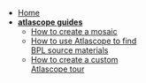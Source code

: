 - [Home](/ "Atlascope guides") 
- **[atlascope guides](/guides/tools-guides/atlascope/)**
  - [How to create a mosaic](/guides/tools-guides/atlascope/create-mosaics.md "Create mosaic")
  - [How to use Atlascope to find <br> BPL source materials](/guides/tools-guides/atlascope/digital-collections.md "Digital Collections")
  - [How to create a custom <br> Atlascope tour](/guides/tools-guides/atlascope/create-tour.md "Tour")

